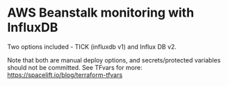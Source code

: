 # AWS Beanstalk monitoring with InfluxDB

Two options included - TICK (influxdb v1) and Influx DB v2.

Note that both are manual deploy options, and secrets/protected variables should not be committed. See TFvars for more:
https://spacelift.io/blog/terraform-tfvars
